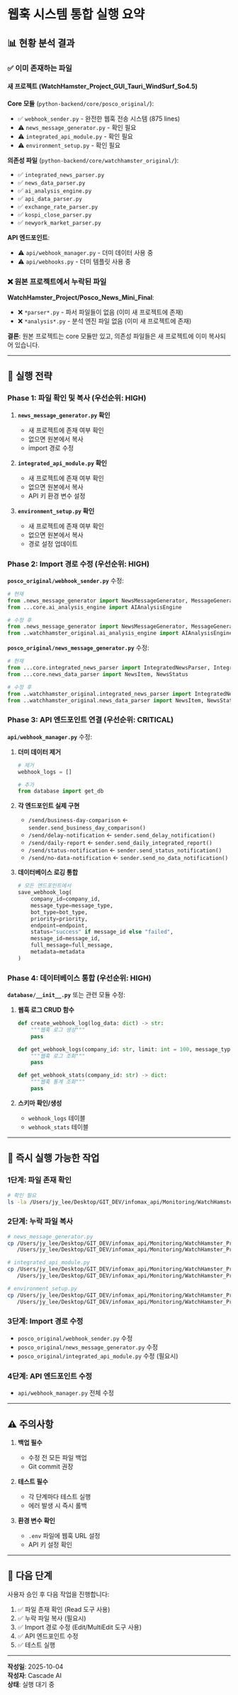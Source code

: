 # 웹훅 시스템 통합 실행 요약

## 📊 현황 분석 결과

### ✅ 이미 존재하는 파일

#### 새 프로젝트 (WatchHamster_Project_GUI_Tauri_WindSurf_So4.5)

**Core 모듈** (`python-backend/core/posco_original/`):
- ✅ `webhook_sender.py` - 완전한 웹훅 전송 시스템 (875 lines)
- ⚠️ `news_message_generator.py` - 확인 필요
- ⚠️ `integrated_api_module.py` - 확인 필요
- ⚠️ `environment_setup.py` - 확인 필요

**의존성 파일** (`python-backend/core/watchhamster_original/`):
- ✅ `integrated_news_parser.py`
- ✅ `news_data_parser.py`
- ✅ `ai_analysis_engine.py`
- ✅ `api_data_parser.py`
- ✅ `exchange_rate_parser.py`
- ✅ `kospi_close_parser.py`
- ✅ `newyork_market_parser.py`

**API 엔드포인트**:
- ⚠️ `api/webhook_manager.py` - 더미 데이터 사용 중
- ⚠️ `api/webhooks.py` - 더미 템플릿 사용 중

### ❌ 원본 프로젝트에서 누락된 파일

**WatchHamster_Project/Posco_News_Mini_Final**:
- ❌ `*parser*.py` - 파서 파일들이 없음 (이미 새 프로젝트에 존재)
- ❌ `*analysis*.py` - 분석 엔진 파일 없음 (이미 새 프로젝트에 존재)

**결론**: 원본 프로젝트는 core 모듈만 있고, 의존성 파일들은 새 프로젝트에 이미 복사되어 있습니다.

---

## 🎯 실행 전략

### Phase 1: 파일 확인 및 복사 (우선순위: HIGH)

1. **`news_message_generator.py` 확인**
   - 새 프로젝트에 존재 여부 확인
   - 없으면 원본에서 복사
   - import 경로 수정

2. **`integrated_api_module.py` 확인**
   - 새 프로젝트에 존재 여부 확인
   - 없으면 원본에서 복사
   - API 키 환경 변수 설정

3. **`environment_setup.py` 확인**
   - 새 프로젝트에 존재 여부 확인
   - 없으면 원본에서 복사
   - 경로 설정 업데이트

### Phase 2: Import 경로 수정 (우선순위: HIGH)

**`posco_original/webhook_sender.py`** 수정:
```python
# 현재
from .news_message_generator import NewsMessageGenerator, MessageGenerationResult
from ...core.ai_analysis_engine import AIAnalysisEngine

# 수정 후
from .news_message_generator import NewsMessageGenerator, MessageGenerationResult
from ..watchhamster_original.ai_analysis_engine import AIAnalysisEngine
```

**`posco_original/news_message_generator.py`** 수정:
```python
# 현재
from ...core.integrated_news_parser import IntegratedNewsParser, IntegratedNewsData
from ...core.news_data_parser import NewsItem, NewsStatus

# 수정 후
from ..watchhamster_original.integrated_news_parser import IntegratedNewsParser, IntegratedNewsData
from ..watchhamster_original.news_data_parser import NewsItem, NewsStatus
```

### Phase 3: API 엔드포인트 연결 (우선순위: CRITICAL)

**`api/webhook_manager.py`** 수정:

1. **더미 데이터 제거**
   ```python
   # 제거
   webhook_logs = []
   
   # 추가
   from database import get_db
   ```

2. **각 엔드포인트 실제 구현**
   - `/send/business-day-comparison` ← `sender.send_business_day_comparison()`
   - `/send/delay-notification` ← `sender.send_delay_notification()`
   - `/send/daily-report` ← `sender.send_daily_integrated_report()`
   - `/send/status-notification` ← `sender.send_status_notification()`
   - `/send/no-data-notification` ← `sender.send_no_data_notification()`

3. **데이터베이스 로깅 통합**
   ```python
   # 모든 엔드포인트에서
   save_webhook_log(
       company_id=company_id,
       message_type=message_type,
       bot_type=bot_type,
       priority=priority,
       endpoint=endpoint,
       status="success" if message_id else "failed",
       message_id=message_id,
       full_message=full_message,
       metadata=metadata
   )
   ```

### Phase 4: 데이터베이스 통합 (우선순위: HIGH)

**`database/__init__.py`** 또는 관련 모듈 수정:

1. **웹훅 로그 CRUD 함수**
   ```python
   def create_webhook_log(log_data: dict) -> str:
       """웹훅 로그 생성"""
       pass
   
   def get_webhook_logs(company_id: str, limit: int = 100, message_type: str = None) -> list:
       """웹훅 로그 조회"""
       pass
   
   def get_webhook_stats(company_id: str) -> dict:
       """웹훅 통계 조회"""
       pass
   ```

2. **스키마 확인/생성**
   - `webhook_logs` 테이블
   - `webhook_stats` 테이블

---

## 📝 즉시 실행 가능한 작업

### 1단계: 파일 존재 확인
```bash
# 확인 필요
ls -la /Users/jy_lee/Desktop/GIT_DEV/infomax_api/Monitoring/WatchHamster_Project_GUI_Tauri_WindSurf_So4.5/python-backend/core/posco_original/
```

### 2단계: 누락 파일 복사
```bash
# news_message_generator.py
cp /Users/jy_lee/Desktop/GIT_DEV/infomax_api/Monitoring/WatchHamster_Project/Posco_News_Mini_Final/core/news_message_generator.py \
   /Users/jy_lee/Desktop/GIT_DEV/infomax_api/Monitoring/WatchHamster_Project_GUI_Tauri_WindSurf_So4.5/python-backend/core/posco_original/

# integrated_api_module.py
cp /Users/jy_lee/Desktop/GIT_DEV/infomax_api/Monitoring/WatchHamster_Project/Posco_News_Mini_Final/core/integrated_api_module.py \
   /Users/jy_lee/Desktop/GIT_DEV/infomax_api/Monitoring/WatchHamster_Project_GUI_Tauri_WindSurf_So4.5/python-backend/core/posco_original/

# environment_setup.py
cp /Users/jy_lee/Desktop/GIT_DEV/infomax_api/Monitoring/WatchHamster_Project/Posco_News_Mini_Final/core/environment_setup.py \
   /Users/jy_lee/Desktop/GIT_DEV/infomax_api/Monitoring/WatchHamster_Project_GUI_Tauri_WindSurf_So4.5/python-backend/core/posco_original/
```

### 3단계: Import 경로 수정
- `posco_original/webhook_sender.py` 수정
- `posco_original/news_message_generator.py` 수정
- `posco_original/integrated_api_module.py` 수정 (필요시)

### 4단계: API 엔드포인트 수정
- `api/webhook_manager.py` 전체 수정

---

## ⚠️ 주의사항

1. **백업 필수**
   - 수정 전 모든 파일 백업
   - Git commit 권장

2. **테스트 필수**
   - 각 단계마다 테스트 실행
   - 에러 발생 시 즉시 롤백

3. **환경 변수 확인**
   - `.env` 파일에 웹훅 URL 설정
   - API 키 설정 확인

---

## 🚀 다음 단계

사용자 승인 후 다음 작업을 진행합니다:

1. ✅ 파일 존재 확인 (Read 도구 사용)
2. ✅ 누락 파일 복사 (필요시)
3. ✅ Import 경로 수정 (Edit/MultiEdit 도구 사용)
4. ✅ API 엔드포인트 수정
5. ✅ 테스트 실행

---

**작성일**: 2025-10-04  
**작성자**: Cascade AI  
**상태**: 실행 대기 중
